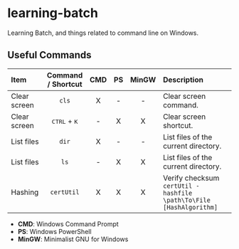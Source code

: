 # learning-batch

Learning Batch, and things related to command line on Windows.

## Useful Commands

Item | Command<br>/ Shortcut | CMD | PS | MinGW | Description
:--- | :---: | :---: | :---: | :---: | :---
Clear screen | `cls` | X | - | - | Clear screen command.
Clear screen | <kbd>CTRL</kbd> + <kbd>K</kbd> | - | X | X | Clear screen shortcut.
List files | `dir` | X | - | - | List files of the current directory.
List files | `ls`  | - | X | X | List files of the current directory.
Hashing | `certUtil` | X | X | X | Verify checksum<br>`certUtil -hashfile \path\To\File [HashAlgorithm]`

- **CMD**: Windows Command Prompt
- **PS**: Windows PowerShell
- **MinGW**: Minimalist GNU for Windows
